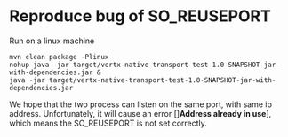 # Reproduce bug of SO_REUSEPORT

Run on a linux machine

```
mvn clean package -Plinux
nohup java -jar target/vertx-native-transport-test-1.0-SNAPSHOT-jar-with-dependencies.jar &
java -jar target/vertx-native-transport-test-1.0-SNAPSHOT-jar-with-dependencies.jar
```

We hope that the two process can listen on the same port, with same ip address.
Unfortunately, it will cause an error []**Address already in use**], which means the SO_REUSEPORT is not set correctly.